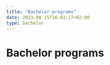 ```yaml
---
title: "Bachelor programs"
date: 2023-08-15T16:03:27+02:00
type: bachelor
---
```


# Bachelor programs